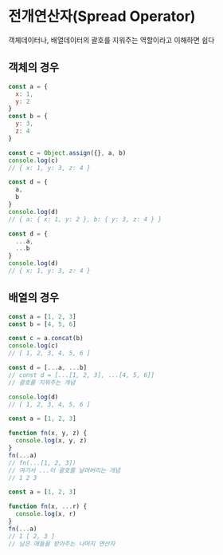 # 전개연산자(Spread Operator)
객체데이터나, 배열데이터의 괄호를 지워주는 역할이라고 이해하면 쉽다

## 객체의 경우
```js
const a = {
  x: 1,
  y: 2
}
const b = {
  y: 3,
  z: 4
}

const c = Object.assign({}, a, b)
console.log(c)
// { x: 1, y: 3, z: 4 }

const d = {
  a,
  b
}
console.log(d)
// { a: { x: 1, y: 2 }, b: { y: 3, z: 4 } }
```
```js
const d = {
  ...a,
  ...b
}
console.log(d)
// { x: 1, y: 3, z: 4 }
```

## 배열의 경우

```js
const a = [1, 2, 3]
const b = [4, 5, 6]

const c = a.concat(b)
console.log(c)
// [ 1, 2, 3, 4, 5, 6 ]

const d = [...a, ...b]
// const d = [...[1, 2, 3], ...[4, 5, 6]]
// 괄호를 지워주는 개념

console.log(d)
// [ 1, 2, 3, 4, 5, 6 ]
```

```js
const a = [1, 2, 3]

function fn(x, y, z) {
  console.log(x, y, z)
}
fn(...a)
// fn(...[1, 2, 3])
// 여기서 ...이 괄호를 날려버리는 개념
// 1 2 3
```

```js
const a = [1, 2, 3]

function fn(x, ...r) {
  console.log(x, r)
}
fn(...a)
// 1 [ 2, 3 ]
// 남은 애들을 받아주는 나머지 연산자
```
